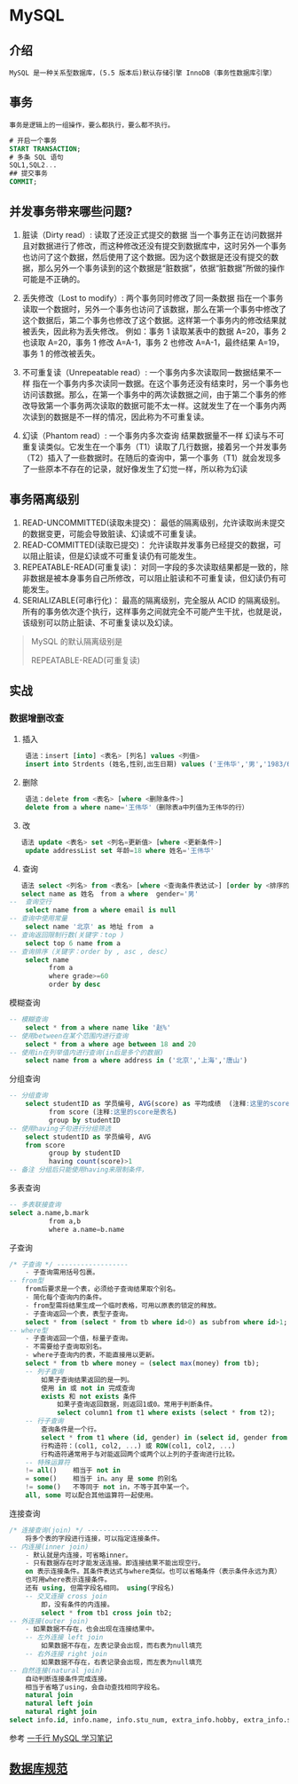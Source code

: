 # MySQL

## 介绍

    MySQL 是一种关系型数据库，(5.5 版本后)默认存储引擎 InnoDB（事务性数据库引擎）

## 事务

    事务是逻辑上的一组操作，要么都执行，要么都不执行。

```SQL
# 开启一个事务
START TRANSACTION;
# 多条 SQL 语句
SQL1,SQL2...
## 提交事务
COMMIT;
```

## 并发事务带来哪些问题?

1. 脏读（Dirty read）: 读取了还没正式提交的数据
   当一个事务正在访问数据并且对数据进行了修改，而这种修改还没有提交到数据库中，这时另外一个事务也访问了这个数据，然后使用了这个数据。因为这个数据是还没有提交的数据，那么另外一个事务读到的这个数据是“脏数据”，依据“脏数据”所做的操作可能是不正确的。

2. 丢失修改（Lost to modify）: 两个事务同时修改了同一条数据
   指在一个事务读取一个数据时，另外一个事务也访问了该数据，那么在第一个事务中修改了这个数据后，第二个事务也修改了这个数据。这样第一个事务内的修改结果就被丢失，因此称为丢失修改。 例如：事务 1 读取某表中的数据 A=20，事务 2 也读取 A=20，事务 1 修改 A=A-1，事务 2 也修改 A=A-1，最终结果 A=19，事务 1 的修改被丢失。

3. 不可重复读（Unrepeatable read）: 一个事务内多次读取同一数据结果不一样
   指在一个事务内多次读同一数据。在这个事务还没有结束时，另一个事务也访问该数据。那么，在第一个事务中的两次读数据之间，由于第二个事务的修改导致第一个事务两次读取的数据可能不太一样。这就发生了在一个事务内两次读到的数据是不一样的情况，因此称为不可重复读。

4. 幻读（Phantom read）: 一个事务内多次查询 结果数据量不一样
   幻读与不可重复读类似。它发生在一个事务（T1）读取了几行数据，接着另一个并发事务（T2）插入了一些数据时。在随后的查询中，第一个事务（T1）就会发现多了一些原本不存在的记录，就好像发生了幻觉一样，所以称为幻读

## 事务隔离级别

1. READ-UNCOMMITTED(读取未提交)： 最低的隔离级别，允许读取尚未提交的数据变更，可能会导致脏读、幻读或不可重复读。
2. READ-COMMITTED(读取已提交)： 允许读取并发事务已经提交的数据，可以阻止脏读，但是幻读或不可重复读仍有可能发生。
3. REPEATABLE-READ(可重复读)： 对同一字段的多次读取结果都是一致的，除非数据是被本身事务自己所修改，可以阻止脏读和不可重复读，但幻读仍有可能发生。
4. SERIALIZABLE(可串行化)： 最高的隔离级别，完全服从 ACID 的隔离级别。所有的事务依次逐个执行，这样事务之间就完全不可能产生干扰，也就是说，该级别可以防止脏读、不可重复读以及幻读。

> MySQL 的默认隔离级别是
>
> REPEATABLE-READ(可重复读)

## 实战

### 数据增删改查

1.  插入

```SQL
    语法：insert [into] <表名> [列名] values <列值>
    insert into Strdents (姓名,性别,出生日期) values ('王伟华','男','1983/6/15')
```

2. 删除

```SQL
    语法：delete from <表名> [where <删除条件>]
    delete from a where name='王伟华'（删除表a中列值为王伟华的行）　
```

3. 改

```SQL
   语法 update <表名> set <列名=更新值> [where <更新条件>]
    update addressList set 年龄=18 where 姓名='王伟华'
```

4. 查询

```SQL
   语法 select <列名> from <表名> [where <查询条件表达试>] [order by <排序的列名>[asc或desc]]
   select name as 姓名　from a where  gender='男'
--  查询空行
    select name from a where email is null
-- 查询中使用常量
    select name '北京' as 地址 from　a
-- 查询返回限制行数(关键字：top )
    select top 6 name from a
-- 查询排序（关键字：order by , asc , desc）
    select name
　　　　　　from a
　　　　　　where grade>=60
　　　　　　order by desc
```

模糊查询
```sql
-- 模糊查询
    select * from a where name like '赵%'
-- 使用between在某个范围内进行查询
    select * from a where age between 18 and 20
-- 使用in在列举值内进行查询(in后是多个的数据)
    select name from a where address in ('北京','上海','唐山')

```

分组查询
```SQL 
-- 分组查询
    select studentID as 学员编号, AVG(score) as 平均成绩  (注释:这里的score是列名)
　　　　　　from score (注释:这里的score是表名)
　　　　　　group by studentID
-- 使用having子句进行分组筛选
    select studentID as 学员编号, AVG　　　
    from score
　　　　　　group by studentID
　　　　　　having count(score)>1
-- 备注 分组后只能使用having来限制条件，
```

多表查询
```sql
-- 多表联接查询
select a.name,b.mark
　　　　　　from a,b
　　　　　　where a.name=b.name
```

子查询
```sql
/* 子查询 */ ------------------
    - 子查询需用括号包裹。
-- from型
    from后要求是一个表，必须给子查询结果取个别名。
    - 简化每个查询内的条件。
    - from型需将结果生成一个临时表格，可用以原表的锁定的释放。
    - 子查询返回一个表，表型子查询。
    select * from (select * from tb where id>0) as subfrom where id>1;
-- where型
    - 子查询返回一个值，标量子查询。
    - 不需要给子查询取别名。
    - where子查询内的表，不能直接用以更新。
    select * from tb where money = (select max(money) from tb);
    -- 列子查询
        如果子查询结果返回的是一列。
        使用 in 或 not in 完成查询
        exists 和 not exists 条件
            如果子查询返回数据，则返回1或0。常用于判断条件。
            select column1 from t1 where exists (select * from t2);
    -- 行子查询
        查询条件是一个行。
        select * from t1 where (id, gender) in (select id, gender from t2);
        行构造符：(col1, col2, ...) 或 ROW(col1, col2, ...)
        行构造符通常用于与对能返回两个或两个以上列的子查询进行比较。
    -- 特殊运算符
    != all()    相当于 not in
    = some()    相当于 in。any 是 some 的别名
    != some()   不等同于 not in，不等于其中某一个。
    all, some 可以配合其他运算符一起使用。
```

连接查询
```sql
/* 连接查询(join) */ ------------------
    将多个表的字段进行连接，可以指定连接条件。
-- 内连接(inner join)
    - 默认就是内连接，可省略inner。
    - 只有数据存在时才能发送连接。即连接结果不能出现空行。
    on 表示连接条件。其条件表达式与where类似。也可以省略条件（表示条件永远为真）
    也可用where表示连接条件。
    还有 using, 但需字段名相同。 using(字段名)
    -- 交叉连接 cross join
        即，没有条件的内连接。
        select * from tb1 cross join tb2;
-- 外连接(outer join)
    - 如果数据不存在，也会出现在连接结果中。
    -- 左外连接 left join
        如果数据不存在，左表记录会出现，而右表为null填充
    -- 右外连接 right join
        如果数据不存在，右表记录会出现，而左表为null填充
-- 自然连接(natural join)
    自动判断连接条件完成连接。
    相当于省略了using，会自动查找相同字段名。
    natural join
    natural left join
    natural right join
select info.id, info.name, info.stu_num, extra_info.hobby, extra_info.sex from info, extra_info where info.stu_num = extra_info.stu_id;
```

参考 [一千行 MySQL 学习笔记](https://github.com/Snailclimb/JavaGuide/blob/main/docs/database/mysql/a-thousand-lines-of-mysql-study-notes.md)

## [数据库规范](https://github.com/Snailclimb/JavaGuide/blob/main/docs/database/mysql/mysql-high-performance-optimization-specification-recommendations.md)